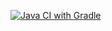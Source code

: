 [![Java CI with Gradle](https://github.com/smdkady/postman/actions/workflows/gradle.yml/badge.svg)](https://github.com/smdkady/postman/actions/workflows/gradle.yml)
